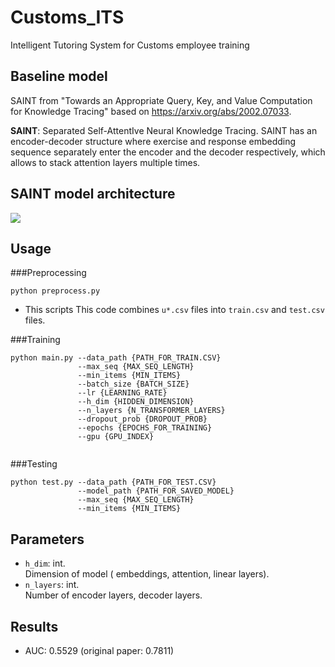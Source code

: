 # Customs_ITS
Intelligent Tutoring System for Customs employee training

## Baseline model
SAINT from "Towards an Appropriate Query, Key, and Value Computation for Knowledge Tracing" based on https://arxiv.org/abs/2002.07033.  



**SAINT**: Separated Self-AttentIve Neural Knowledge Tracing. SAINT has an encoder-decoder structure where exercise and response embedding sequence separately enter the encoder and the decoder respectively, which allows to stack attention layers multiple times.  

## SAINT model architecture  
<img src="https://github.com/KAIST-AILab/Customs_ITS/blob/main/arch_from_paper.JPG">

## Usage
###Preprocessing
```shell
python preprocess.py
```
* This scripts This code combines `u*.csv` files into `train.csv` and `test.csv` files. 

###Training
```shell
python main.py --data_path {PATH_FOR_TRAIN.CSV}
               --max_seq {MAX_SEQ_LENGTH}
               --min_items {MIN_ITEMS}
               --batch_size {BATCH_SIZE}
               --lr {LEARNING_RATE}
               --h_dim {HIDDEN_DIMENSION}
               --n_layers {N_TRANSFORMER_LAYERS}
               --dropout_prob {DROPOUT_PROB}
               --epochs {EPOCHS_FOR_TRAINING}
               --gpu {GPU_INDEX}
               
```

###Testing
```shell
python test.py --data_path {PATH_FOR_TEST.CSV}
               --model_path {PATH_FOR_SAVED_MODEL}
               --max_seq {MAX_SEQ_LENGTH}
               --min_items {MIN_ITEMS}
```

## Parameters
- `h_dim`: int.  
Dimension of model ( embeddings, attention, linear layers).
- `n_layers`: int.  
Number of encoder layers, decoder layers.

## Results
* AUC: 0.5529 (original paper: 0.7811)
